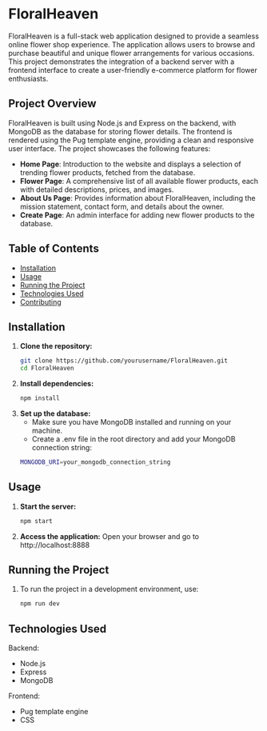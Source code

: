 # FloralHeaven

FloralHeaven is a full-stack web application designed to provide a seamless online flower shop experience. The application allows users to browse and purchase beautiful and unique flower arrangements for various occasions. This project demonstrates the integration of a backend server with a frontend interface to create a user-friendly e-commerce platform for flower enthusiasts.

## Project Overview

FloralHeaven is built using Node.js and Express on the backend, with MongoDB as the database for storing flower details. The frontend is rendered using the Pug template engine, providing a clean and responsive user interface. The project showcases the following features:

- **Home Page**: Introduction to the website and displays a selection of trending flower products, fetched from the database.
- **Flower Page**: A comprehensive list of all available flower products, each with detailed descriptions, prices, and images.
- **About Us Page**: Provides information about FloralHeaven, including the mission statement, contact form, and details about the owner.
- **Create Page**: An admin interface for adding new flower products to the database.

## Table of Contents

- [Installation](#installation)
- [Usage](#usage)
- [Running the Project](#running-the-project)
- [Technologies Used](#technologies-used)
- [Contributing](#contributing)

## Installation

1. **Clone the repository:**
   ```bash
   git clone https://github.com/yourusername/FloralHeaven.git
   cd FloralHeaven

2. **Install dependencies:**
   ```bash
   npm install

3. **Set up the database:**
   - Make sure you have MongoDB installed and running on your machine.
   - Create a .env file in the root directory and add your MongoDB connection string:
   ```bash
   MONGODB_URI=your_mongodb_connection_string

## Usage

1. **Start the server:**
   ```bash
   npm start

2. **Access the application:**
   Open your browser and go to http://localhost:8888

## Running the Project

1. To run the project in a development environment, use:
   ```bash
   npm run dev

## Technologies Used

Backend:

- Node.js
- Express
- MongoDB

Frontend:

- Pug template engine
- CSS
